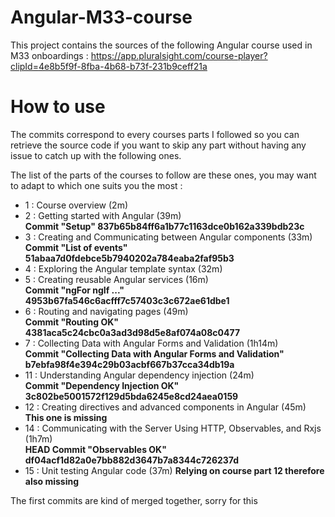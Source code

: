 # Angular-M33-course

This project contains the sources of the following Angular course used in M33 onboardings : https://app.pluralsight.com/course-player?clipId=4e8b5f9f-8fba-4b68-b73f-231b9ceff21a

# How to use

The commits correspond to every courses parts I followed so you can retrieve the source code if you want to skip any part without having any issue to catch up with the following ones.

The list of the parts of the courses to follow are these ones, you may want to adapt to which one suits you the most :
- 1 : Course overview (2m)
- 2 :  Getting started with Angular (39m)
<br/><b> Commit "Setup" 837b65b84ff6a1b77c1163dce0b162a339bdb23c </b>
- 3 : Creating and Communicating between Angular components (33m)
<br/><b> Commit "List of events" 51abaa7d0fdebce5b7940202a784eaba2faf95b3 </b>
- 4 : Exploring the Angular template syntax (32m)
- 5 : Creating reusable Angular services (16m)
<br/><b> Commit "ngFor ngIf ..." 4953b67fa546c6acfff7c57403c3c672ae61dbe1</b>
- 6 : Routing and navigating pages (49m)
<br/><b> Commit "Routing OK" 4381aca5c24cbc0a3ad3d98d5e8af074a08c0477</b>
- 7 : Collecting Data with Angular Forms and Validation (1h14m)
<br/><b> Commit "Collecting Data with Angular Forms and Validation" b7ebfa98f4e394c29b03acbf667b37cca34db19a</b>
- 11 : Understanding Angular dependency injection (24m)
<br/><b> Commit "Dependency Injection OK" 3c802be5001572f129d5bda6245e8cd24aea0159</b>
- 12 : Creating directives and advanced components in Angular (45m) <b>This one is missing</b>
- 14 : Communicating with the Server Using HTTP, Observables, and Rxjs (1h7m)
<br/><b> HEAD Commit "Observables OK" df04acf1d82a0e7bb882d3647b7a8344c726237d </b>
- 15 : Unit testing Angular code (37m) <b>Relying on course part 12 therefore also missing</b>

The first commits are kind of merged together, sorry for this
